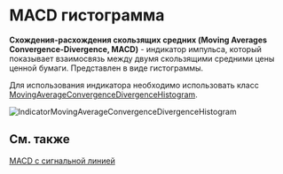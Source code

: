 # MACD гистограмма

**Схождения\-расхождения скользящих средних (Moving Averages Convergence\-Divergence, MACD)** \- индикатор импульса, который показывает взаимосвязь между двумя скользящими средними цены ценной бумаги. Представлен в виде гистограммы. 

Для использования индикатора необходимо использовать класс [MovingAverageConvergenceDivergenceHistogram](../api/StockSharp.Algo.Indicators.MovingAverageConvergenceDivergenceHistogram.html). 

![IndicatorMovingAverageConvergenceDivergenceHistogram](~/images/IndicatorMovingAverageConvergenceDivergenceHistogram.png)

## См. также

[MACD с сигнальной линией](IndicatorMovingAverageConvergenceDivergenceSignal.md)
